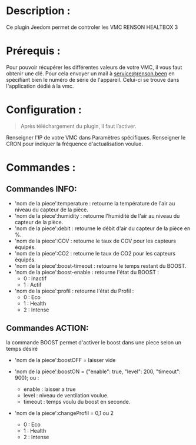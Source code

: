 Description :
===

Ce plugin Jeedom permet de controler les VMC RENSON HEALTBOX 3


Prérequis :
===
Pour pouvoir récupérer les différentes valeurs de votre VMC, il vous faut obtenir une clé.
Pour cela envoyer un mail à service@renson.been en spécifiant bien le numéro de série de l'appareil.
Celui-ci se trouve dans l'application dédié à la vmc.


Configuration :
===
> Après téléchargement du plugin, il faut l’activer.

Renseigner l'IP de votre VMC dans Paramètres spécifiques.
Renseigner le CRON pour indiquer la fréquence d'actualisation voulue.

Commandes :
===


Commandes INFO:
---

- 'nom de la piece':temperature : retourne la température de l'air au niveau du capteur de la pièce.
- 'nom de la piece':humidity : retourne l'humidité de l'air au niveau du capteur de la pièce.
- 'nom de la piece':debit : retourne le débit d'air du capteur de la pièce en %.
- 'nom de la piece':COV : retourne le taux de COV pour les capteurs équipés.
- 'nom de la piece':CO2 : retourne le taux de CO2 pour les capteurs équipés.
- 'nom de la piece':boost-timeout : retourne le temps restant du BOOST.
- 'nom de la piece':boost-enable : retourne l'état du BOOST :
   - 0 : Inactif
   - 1 : Actif
- 'nom de la piece':profil : retourne l'état du Profil :
   - 0 : Eco
   - 1 : Health
   - 2 : Intense


Commandes ACTION:
---

la commande BOOST permet d'activer le boost dans une piece selon un temps désiré


- 'nom de la piece':boostOFF  =  laisser vide
- 'nom de la piece':boostON  = {"enable": true, "level": 200, "timeout": 900}; ou : 
   - enable : laisser a true
   - level : niveau de ventilation voulue.
   - timeout : temps voulu du boost en seconde.

- 'nom de la piece':changeProfil  =  0,1 ou 2 
   - 0 : Eco
   - 1 : Health
   - 2 : Intense
